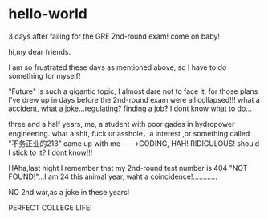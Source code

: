 # hello-world
3 days after failing for the GRE 2nd-round exam! come on baby!

hi,my dear friends.

I am so frustrated these days as mentioned above, so I have to do something for myself!

"Future" is such a gigantic topic, I almost dare not to face it, for those plans I've drew up in days before the 2nd-round exam were all collapsed!!! what a accident, what a joke...regulating? finding a job? I dont know what to do...

three and a half years, me, a student with poor gades in hydropower engineering. what a shit, fuck ur asshole，a interest ,or something called "不务正业的213" came up with me--->CODING, HAH! RIDICULOUS! should I stick to it? I dont know!!!

HAha,last night I remember that my 2nd-round test number is 404 "NOT FOUND!"...I am 24 this animal year, waht a coincidence!............

NO 2nd war,as a joke in these years!

PERFECT COLLEGE LIFE!
